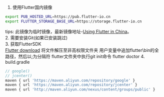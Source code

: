 <!--
 * @Author: Richard Chiang
 * @Date: 2020-11-13 16:04:15
 * @LastEditor: Richard Chiang
 * @LastEditTime: 2020-11-13 16:46:52
 * @Email: 19875991227@163.com
 * @Description: 
-->
1. 使用Flutter国内镜像
```bash
export PUB_HOSTED_URL=https://pub.flutter-io.cn
export FLUTTER_STORAGE_BASE_URL=https://storage.flutter-io.cn
```
tips: 此镜像为临时镜像，最新镜像地址-[Using Flutter in China](https://github.com/flutter/flutter/wiki)。  
2. 需要安装Git(如果已安装跳过)  
3. 获取FlutterSDK  
    [Flutter download](https://github.com/flutter/flutter/releases)
    将文件解压至非高权限文件夹
    用户变量中追加flutter\bin的全路径，然后以;为分隔符
    flutter文件夹中执行git init命令
    flutter doctor
4. build.gradle
```js
// google()
// jcenter()
maven { url 'https://maven.aliyun.com/repository/google' }
maven { url 'https://maven.aliyun.com/repository/jcenter' }
maven { url 'http://maven.aliyun.com/nexus/content/groups/public' }
```